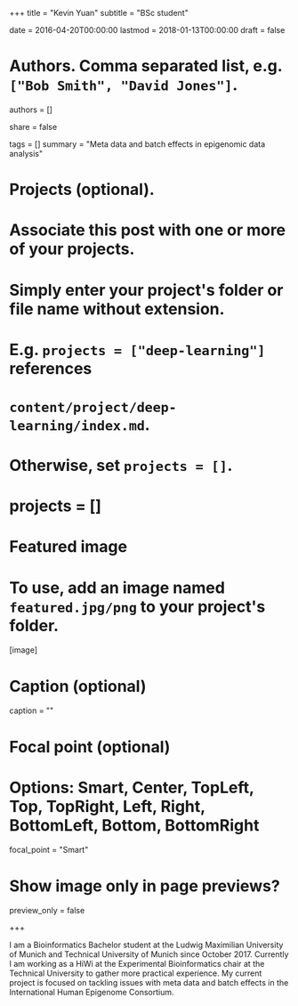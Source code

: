 +++
  title = "Kevin Yuan"
  subtitle = "BSc student"
  
  date = 2016-04-20T00:00:00
  lastmod = 2018-01-13T00:00:00
  draft = false
  
  # Authors. Comma separated list, e.g. `["Bob Smith", "David Jones"]`.
  authors = []
  
  share = false
  
  tags = []
  summary = "Meta data and batch effects in epigenomic data analysis"
  
  # Projects (optional).
  #   Associate this post with one or more of your projects.
  #   Simply enter your project's folder or file name without extension.
  #   E.g. `projects = ["deep-learning"]` references 
  #   `content/project/deep-learning/index.md`.
  #   Otherwise, set `projects = []`.
  # projects = []
  
  # Featured image
  # To use, add an image named `featured.jpg/png` to your project's folder. 
  [image]
  
  # Caption (optional)
  caption = ""
  
  # Focal point (optional)
  # Options: Smart, Center, TopLeft, Top, TopRight, Left, Right, BottomLeft, Bottom, BottomRight
  focal_point = "Smart"
  
  # Show image only in page previews?
  preview_only = false

+++

I am a Bioinformatics Bachelor student at the Ludwig Maximilian University of Munich and Technical University of Munich since October 2017. Currently I am working as a HiWi at the Experimental Bioinformatics chair at the Technical University to gather more practical experience. My current project is focused on tackling issues with meta data and batch effects in the International Human Epigenome Consortium.